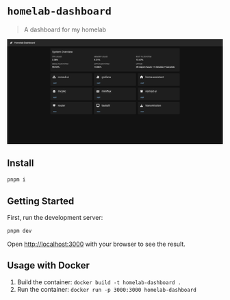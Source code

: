 # `homelab-dashboard`

> A dashboard for my homelab

![Screenshot](./docs/example.png)

## Install

```bash
pnpm i
```

## Getting Started

First, run the development server:

```bash
pnpm dev
```

Open [http://localhost:3000](http://localhost:3000) with your browser to see the result.

## Usage with Docker

1. Build the container: `docker build -t homelab-dashboard .`
2. Run the container: `docker run -p 3000:3000 homelab-dashboard`
